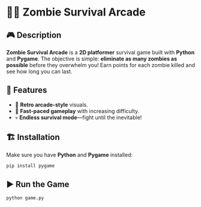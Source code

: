 # 🧟‍♂️ Zombie Survival Arcade  

## 🎮 Description  
**Zombie Survival Arcade** is a **2D platformer** survival game built with **Python** and **Pygame**. The objective is simple: **eliminate as many zombies as possible** before they overwhelm you! Earn points for each zombie killed and see how long you can last.  

## 🚀 Features  
- 🎨 **Retro arcade-style** visuals.  
- 🏃 **Fast-paced gameplay** with increasing difficulty.  
- 💀 **Endless survival mode**—fight until the inevitable!  

## 🏗️ Installation  
Make sure you have **Python** and **Pygame** installed:  
```bash 
pip install pygame 
```
## ▶️ Run the Game
```bash
python game.py
```
